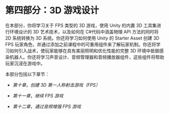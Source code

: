 # 第四部分：3D 游戏设计

在本部分，你将学习关于 FPS 类型的 3D 游戏，使用 Unity 的内置 3D 工具集进行环境设计的 3D 艺术技术，以及如何在 C#代码中涵盖物理 API 方法的同时将 2D 系统转换为 3D 系统。你还将学习如何使用 Unity 的 Starter Asset 创建 3D FPS 玩家角色，并通过添加之前课程中的可重用组件来了解玩家机制。你还将学习如何引入战术，使玩家能够在具有美丽照明和优化性能的完整 3D 环境中抵御感染机器人。你还将学习声音设计、音频管理器和音频播放器组件，这些组件将帮助玩家沉浸在游戏中。

本部分包括以下章节：

+   *第十章*，*创建 3D 第一人称射击游戏（FPS）*

+   *第十一章*，*继续 FPS 游戏*

+   *第十二章*，*通过音频增强 FPS 游戏*
